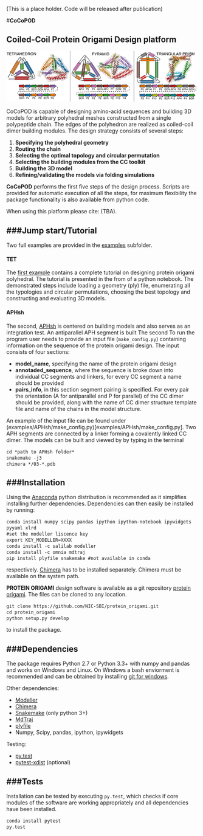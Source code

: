 (This is a place holder. Code will be released after publication)

#**CoCoPOD**                                 
## <b>Co</b>iled-<b>Co</b>il <b>P</b>rotein <b>O</b>rigami <b>D</b>esign platform

![Images of designed protein origami](images/for-readme.png)

CoCoPOD is capable of designing amino-acid sequences and building 3D models for arbitrary polyhedral meshes constructed from a single polypeptide chain. The edges of the polyhedron are realized as coiled-coil dimer building modules. The design strategy consists of several steps:

1.	**Specifying the polyhedral geometry**
2.	**Routing the chain**
3.	**Selecting the optimal topology and circular permutation** 
4.	**Selecting the building modules from the CC toolkit**
5.	**Building the 3D model**
6.	**Refining/validating the models via folding simulations** 

**CoCoPOD** performs the first five steps of the design process.  Scripts are provided for automatic execution of all the steps, for maximum flexibility the package functionality is also available from python code.

When using this platform please cite: (TBA).

###**Jump start/Tutorial**
---------------------------------------
Two full examples are provided in the [examples](examples/) subfolder. 
#### TET
The [first example](examples/TET/TET.ipynb) contains a complete tutorial on designing protein origami polyhedral. The tutorial is presented in the from of a python notebook.  The demonstrated steps include loading a geometry (ply) file, enumerating all the typologies and circular permutations, choosing the best topology and constructing and evaluating 3D models.  

#### APHsh
The second, [APHsh](examples/APHsh/make_config.py) is centered on building models and also serves as an integration test. An antiparallel APH segment is built  The second 
To run the program user needs to provide an input file (`make_config.py`) containing information on the sequence of the protein origami design. The input consists of four sections:

* **model_name**, specifying the name of the protein origami design 
* **annotaded_sequence**, where the sequence is broke down into individual CC segments and linkers, for every CC segment a name should be provided
* **pairs_info**, in this section segment pairing is specified. For every pair the orientation (A for antiparallel and P for parallel) of the CC dimer should be provided, along with the name of CC dimer structure template file and name of the chains in the model structure.

An example of the input file can be found under (examples/APHsh/make_config.py)[examples/APHsh/make_config.py]. Two APH segments are connected by a linker forming a covalently linked CC dimer. 
The models can be built and viewed by by typing in the terminal

	cd *path to APHsh folder*	
	snakemake -j3
	chimera */03-*.pdb
	 

###**Installation**
---------------------------------------
Using the [Anaconda](https://docs.continuum.io/anaconda/install) python distribution is recommended as it simplifies installing further dependencies. Dependencies can then easily be installed by running:

	conda install numpy scipy pandas ipython ipython-notebook ipywidgets pyyaml xlrd
	#set the modeller liscence key
	export KEY_MODELLER=XXXX
	conda install -c salilab modeller
	conda install -c omnia mdtraj 
	pip install plyfile snakemake #not available in conda


respectively. [Chimera](https://www.cgl.ucsf.edu/chimera/download.html) has to be installed separately. Chimera must be available on the system path.

**PROTEIN ORIGAMI** design software is available as a git repository [protein origami](https://github.com/NIC-SBI/protein_origami). The files can be cloned to any location.

	git clone https://github.com/NIC-SBI/protein_origami.git	
	cd protein_origami
	python setup.py develop

to install the package.

###**Dependencies**
---------------------------------------
The package requires Python 2.7 or Python 3.3+ with numpy and pandas and works on Windows and Linux. On Windows a bash enviorment is recommended and can be obtained by installing [git for windows](https://git-scm.com/download/win).  

Other dependencies:

* [Modeller](https://salilab.org/modeller/)
* [Chimera](https://www.cgl.ucsf.edu/chimera)
* [Snakemake](https://bitbucket.org/snakemake/snakemake/wiki/Home) (only python 3+)
* [MdTraj](http://mdtraj.org)
* [plyfile](https://github.com/dranjan/python-plyfile)
* Numpy, Scipy, pandas, ipython, ipywidgets

Testing:

* [py.test](http://docs.pytest.org/en/latest/)
* [pytest-xdist](https://pypi.python.org/pypi/pytest-xdist) (optional)


###**Tests**
---------------------------------------
Installation can be tested by executing `py.test`, which checks if core modules of the software are working appropriately and all dependencies have been installed.

	conda install pytest
	py.test	


